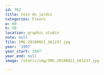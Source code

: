 ```yaml
---
id: 762
title: Coin du jardin
categories: Fleurs
w: 60
h: 50
location: graphic studio
note: null
file: IMG_20180921_161237.jpg
year: '1997'
year_start: 1997
year_end: null
image: /static/img/IMG_20180921_161237.jpg

---
```

